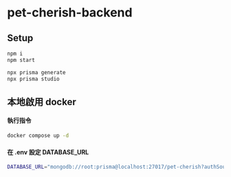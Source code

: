 # pet-cherish-backend

## Setup

```bash
npm i
npm start

npx prisma generate
npx prisma studio
```

## 本地啟用 docker

#### 執行指令

```bash
docker compose up -d
```

#### 在 .env 設定 DATABASE_URL

```bash
DATABASE_URL="mongodb://root:prisma@localhost:27017/pet-cherish?authSource=admin&retryWrites=true&w=majority"
```
